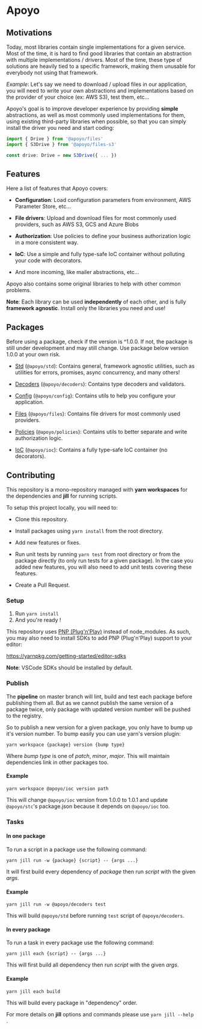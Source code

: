 # Apoyo

## Motivations

Today, most libraries contain single implementations for a given service.
Most of the time, it is hard to find good libraries that contain an abstraction with multiple implementations / drivers.
Most of the time, these type of solutions are heavily tied to a specific framework, making them unusable for everybody not using that framework.

*Example*: Let's say we need to download / upload files in our application, you will need to write your own abstractions and implementations based on the provider of your choice (ex: AWS S3), test them, etc...

Apoyo's goal is to improve developer experience by providing **simple** abstractions, as well as most commonly used implementations for them, using existing third-party libraries when possible, so that you can simply install the driver you need and start coding:

```ts
import { Drive } from '@apoyo/files'
import { S3Drive } from '@apoyo/files-s3'

const drive: Drive = new S3Drive({ ... })
```

## Features

Here a list of features that Apoyo covers:

- **Configuration**: Load configuration parameters from environment, AWS Parameter Store, etc...

- **File drivers**: Upload and download files for most commonly used providers, such as AWS S3, GCS and Azure Blobs

- **Authorization**: Use policies to define your business authorization logic in a more consistent way.

- **IoC**: Use a simple and fully type-safe IoC container without polluting your code with decorators.

- And more incoming, like mailer abstractions, etc...

Apoyo also contains some original libraries to help with other common problems.

**Note**: Each library can be used **independently** of each other, and is fully **framework agnostic**.
Install only the libraries you need and use!

## Packages

Before using a package, check if the version is ^1.0.0. If not, the package is still under development and may still change. Use package below version 1.0.0 at your own risk.

- [Std](packages/std) (`@apoyo/std`): Contains general, framework agnostic utilities, such as utilities for errors, promises, async concurrency, and many others!

- [Decoders](packages/decoders) (`@apoyo/decoders`): Contains type decoders and validators.

- [Config](packages/config) (`@apoyo/config`): Contains utils to help you configure your application.

- [Files](packages/files) (`@apoyo/files`): Contains file drivers for most commonly used providers.

- [Policies](packages/policies) (`@apoyo/policies`): Contains utils to better separate and write authorization logic.

- [IoC](packages/ioc) (`@apoyo/ioc`): Contains a fully type-safe IoC container (no decorators).

## Contributing

This repository is a mono-repository managed with **yarn workspaces** for the dependencies
and **jill** for running scripts.

To setup this project locally, you will need to:

- Clone this repository.

- Install packages using `yarn install` from the root directory.

- Add new features or fixes.

- Run unit tests by running `yarn test` from root directory or from the package directly (to only run tests for a given package). In the case you added new features, you will also need to add unit tests covering these features.

- Create a Pull Request.

### Setup

1. Run `yarn install`
2. And you're ready !

This repository uses [PNP (Plug'n'Play)](https://yarnpkg.com/features/pnp) instead of node_modules.
As such, you may also need to install SDKs to add PNP (Plug'n'Play) support to your editor:

<https://yarnpkg.com/getting-started/editor-sdks>

**Note**: VSCode SDKs should be installed by default.

### Publish

The **pipeline** on master branch will lint, build and test each package before publishing them all.
But as we cannot publish the same version of a package twice, only package with updated version number will be pushed to the registry.

So to publish a new version for a given package, you only have to bump up it's version number.
To bump easily you can use yarn's version plugin:

```shell
yarn workspace {package} version {bump type}
```

Where _bump type_ is one of _patch_, _minor_, _major_. This will maintain dependencies link in other packages too.

#### Example

```shell
yarn workspace @apoyo/ioc version path
```

This will change `@apoyo/ioc` version from 1.0.0 to 1.0.1 and update `@apoyo/stc`'s package.json because it depends on `@apoyo/ioc` too.

### Tasks

#### In one package

To run a script in a package use the following command:

```shell
yarn jill run -w {package} {script} -- {args ...}
```

It will first build every dependency of _package_ then run _script_ with the given _args_.

#### Example

```shell
yarn jill run -w @apoyo/decoders test
```

This will build `@apoyo/std` before running `test` script of `@apoyo/decoders`.

#### In every package

To run a task in every package use the following command:

```shell
yarn jill each {script} -- {args ...}
```

This will first build all dependency then run _script_ with the given _args_.

#### Example

```shell
yarn jill each build
```

This will build every package in "dependency" order.

For more details on **jill** options and commands please use `yarn jill --help` .
